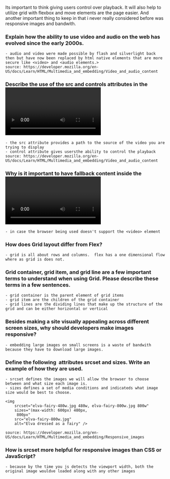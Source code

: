 Its important to think giving users control over playback.  It will also help to utilize grid with flexbox and move elements are the page easier.  And another important thing to keep in that i never really considered before was responsive images and bandwith.

### Explain how the ability to use video and audio on the web has evolved since the early 2000s.
    - audio and video were made possible by flash and silverlight back then but have now been replaced by html native elements that are more secure like <video> and <audio elements.>
    source: https://developer.mozilla.org/en-US/docs/Learn/HTML/Multimedia_and_embedding/Video_and_audio_content

### Describe the use of the src and controls attributes in the <video> element.
    - the src attribute provides a path to the source of the video you are trying to display
    - control attribute gives usersthe ability to control the playback
    source: https://developer.mozilla.org/en-US/docs/Learn/HTML/Multimedia_and_embedding/Video_and_audio_content

### Why is it important to have fallback content inside the <video> element?
    - in case the browser being used doesn't support the <video> element

### How does Grid layout differ from Flex?
    - grid is all about rows and columns.  flex has a one dimensional flow where as grid is does not.  

### Grid container, grid item, and grid line are a few important terms to understand when using Grid. Please describe these terms in a few sentences.
    - grid container is the parent element of grid items
    - grid item are the children of the grid container
    - grid lines are the dividing lines that make up the structure of the grid and can be either horizontal or vertical


### Besides making a site visually appealing across different screen sizes, why should developers make images responsive?
    - embedding large images on small screens is a waste of bandwith because they have to download large images.  
### Define the following <img> attributes srcset and sizes. Write an example of how they are used.
    - srcset defines the images we will allow the browser to choose between and what size each image is.  
    - sizes defines a set of media conditions and indicateds what image size would be best to choose.  

    <img
        srcset="elva-fairy-480w.jpg 480w, elva-fairy-800w.jpg 800w"
        sizes="(max-width: 600px) 480px,
         800px"
        src="elva-fairy-800w.jpg"
        alt="Elva dressed as a fairy" />

    source: https://developer.mozilla.org/en-US/docs/Learn/HTML/Multimedia_and_embedding/Responsive_images

### How is srcset more helpful for responsive images than CSS or JavaScript?
    - because by the time you js detects the viewport width, both the original image wouldve loaded along with any other images
